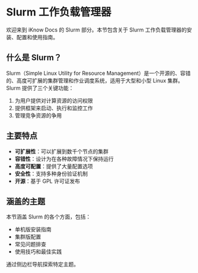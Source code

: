# Slurm 工作负载管理器

欢迎来到 iKnow Docs 的 Slurm 部分。本节包含关于 Slurm 工作负载管理器的安装、配置和使用指南。

## 什么是 Slurm？

Slurm（Simple Linux Utility for Resource Management）是一个开源的、容错的、高度可扩展的集群管理和作业调度系统，适用于大型和小型 Linux 集群。Slurm 提供了三个关键功能：

1. 为用户提供对计算资源的访问权限
2. 提供框架来启动、执行和监控工作
3. 管理竞争资源的争用

## 主要特点

- **可扩展性**：可以扩展到数千个节点的集群
- **容错性**：设计为在各种故障情况下保持运行
- **高度可配置**：提供了大量配置选项
- **安全性**：支持多种身份验证机制
- **开源**：基于 GPL 许可证发布

## 涵盖的主题

本节涵盖 Slurm 的各个方面，包括：

- 单机版安装指南
- 集群版配置
- 常见问题排查
- 使用技巧和最佳实践

通过侧边栏导航探索特定主题。
